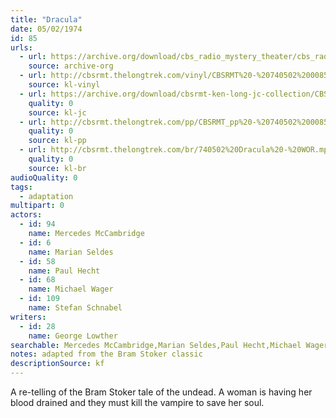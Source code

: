 ```yaml
---
title: "Dracula"
date: 05/02/1974
id: 85
urls: 
  - url: https://archive.org/download/cbs_radio_mystery_theater/cbs_radio_mystery_theater-0051-0100.zip/cbs_radio_mystery_theater-0051-0100%2Fcbsrmt_0085_dracula.mp3
    source: archive-org
  - url: http://cbsrmt.thelongtrek.com/vinyl/CBSRMT%20-%20740502%200085%20Dracula_afrts.mp3
    source: kl-vinyl
  - url: https://archive.org/download/cbsrmt-ken-long-jc-collection/CBSRMT - 740502 0085 Dracula vbr kb2 -outro_jc.mp3
    quality: 0
    source: kl-jc
  - url: http://cbsrmt.thelongtrek.com/pp/CBSRMT_pp%20-%20740502%200085%20Dracula.mp3
    quality: 0
    source: kl-pp
  - url: http://cbsrmt.thelongtrek.com/br/740502%20Dracula%20-%20WOR.mp3
    quality: 0
    source: kl-br
audioQuality: 0
tags: 
  - adaptation
multipart: 0
actors:  
  - id: 94
    name: Mercedes McCambridge  
  - id: 6
    name: Marian Seldes  
  - id: 58
    name: Paul Hecht  
  - id: 68
    name: Michael Wager  
  - id: 109
    name: Stefan Schnabel
writers:  
  - id: 28
    name: George Lowther
searchable: Mercedes McCambridge,Marian Seldes,Paul Hecht,Michael Wager,Stefan Schnabel George Lowther
notes: adapted from the Bram Stoker classic
descriptionSource: kf
---
```

A re-telling of the Bram Stoker tale of the undead. A woman is having her blood drained and they must kill the vampire to save her soul.